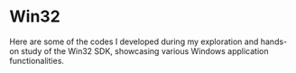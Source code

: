 # Win32
Here are some of the codes I developed during my exploration and hands-on study of the Win32 SDK, showcasing various Windows application functionalities.
